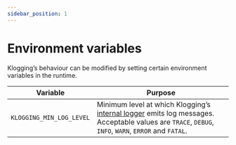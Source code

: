 ```yaml
---
sidebar_position: 1
---
```


# Environment variables

Klogging’s behaviour can be modified by setting certain environment variables
in the runtime.

Variable    | Purpose
------------|---------
`KLOGGING_MIN_LOG_LEVEL` | Minimum level at which Klogging’s [internal logger](logger) emits log messages. Acceptable values are `TRACE`, `DEBUG`, `INFO`, `WARN`, `ERROR` and `FATAL`. 
